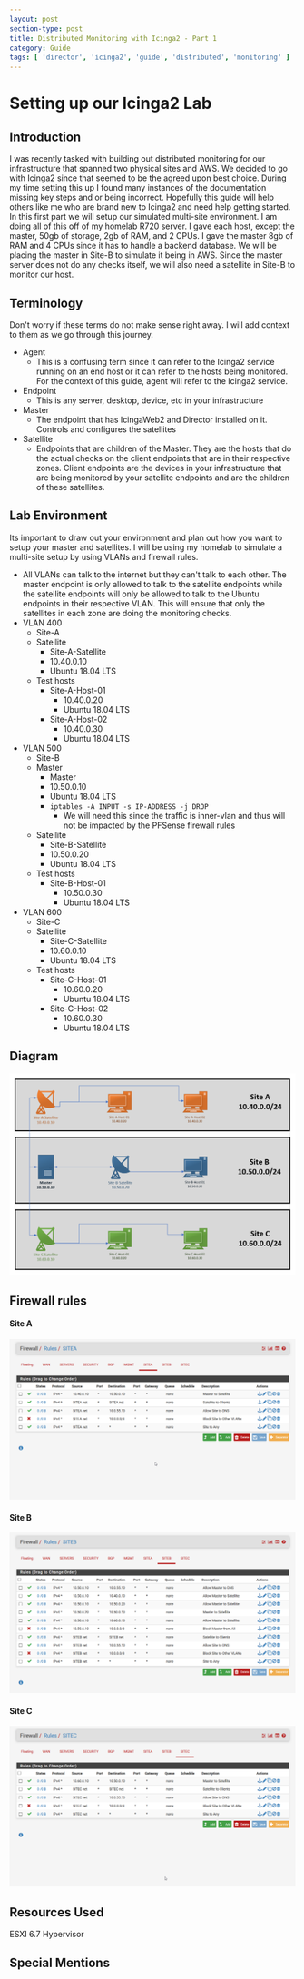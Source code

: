 ```yaml
---
layout: post
section-type: post
title: Distributed Monitoring with Icinga2 - Part 1
category: Guide
tags: [ 'director', 'icinga2', 'guide', 'distributed', 'monitoring' ]
---
```

# Setting up our Icinga2 Lab

## Introduction
I was recently tasked with building out distributed monitoring for our infrastructure that spanned two physical sites and AWS. We decided to go with Icinga2 since that seemed to be the agreed upon best choice. During my time setting this up I found many instances of the documentation missing key steps and or being incorrect. Hopefully this guide will help others like me who are brand new to Icinga2 and need help getting started. In this first part we will setup our simulated multi-site environment. I am doing all of this off of my homelab R720 server. I gave each host, except the master, 50gb of storage, 2gb of RAM, and 2 CPUs. I gave the master 8gb of RAM and 4 CPUs since it has to handle a backend database. We will be placing the master in Site-B to simulate it being in AWS. Since the master server does not do any checks itself, we will also need a satellite in Site-B to monitor our host.

## Terminology
Don't worry if these terms do not make sense right away. I will add context to them as we go through this journey.
* Agent
  * This is a confusing term since it can refer to the Icinga2 service running on an end host or it can refer to the hosts being monitored. For the context of this guide, agent will refer to the Icinga2 service.
* Endpoint
  * This is any server, desktop, device, etc in your infrastructure
* Master
  * The endpoint that has IcingaWeb2 and Director installed on it. Controls and configures the satellites
* Satellite
  * Endpoints that are children of the Master. They are the hosts that do the actual checks on the client endpoints that are in their respective zones. Client endpoints are the devices in your infrastructure that are being monitored by your satellite endpoints and are the children of these satellites.

## Lab Environment
Its important to draw out your environment and plan out how you want to setup your master and satellites. I will be using my homelab to simulate a multi-site setup by using VLANs and firewall rules.
* All VLANs can talk to the internet but they can't talk to each other. The master endpoint is only allowed to talk to the satellite endpoints while the satellite endpoints will only be allowed to talk to the Ubuntu endpoints in their respective VLAN. This will ensure that only the satellites in each zone are doing the monitoring checks.
* VLAN 400
  * Site-A  
  * Satellite
    * Site-A-Satellite
    * 10.40.0.10
    * Ubuntu 18.04 LTS
  * Test hosts
    * Site-A-Host-01
      * 10.40.0.20
      * Ubuntu 18.04 LTS
    * Site-A-Host-02
      * 10.40.0.30
      * Ubuntu 18.04 LTS
* VLAN 500
  * Site-B  
  * Master
    * Master
    * 10.50.0.10
    * Ubuntu 18.04 LTS
    * `iptables -A INPUT -s IP-ADDRESS -j DROP`
      * We will need this since the traffic is inner-vlan and thus will not be impacted by the PFSense firewall rules
  * Satellite
    * Site-B-Satellite
    * 10.50.0.20
    * Ubuntu 18.04 LTS
  * Test hosts
    * Site-B-Host-01
      * 10.50.0.30
      * Ubuntu 18.04 LTS
* VLAN 600
  * Site-C
  * Satellite
    * Site-C-Satellite
    * 10.60.0.10
    * Ubuntu 18.04 LTS
  * Test hosts
    * Site-C-Host-01
      * 10.60.0.20
      * Ubuntu 18.04 LTS
    * Site-C-Host-02
      * 10.60.0.30
      * Ubuntu 18.04 LTS

## Diagram
![](../img/2020-11-28-setting-up-naigos-fd1d1.png)

## Firewall rules
#### Site A
![](../img/2020-11-28-setting-up-naigos-5c27c.png)
#### Site B
![](../img/2020-11-28-setting-up-naigos-6d89b.png)
#### Site C
![](../img/2020-11-28-setting-up-naigos-989b2.png)

## Resources Used
ESXI 6.7 Hypervisor

## Special Mentions
